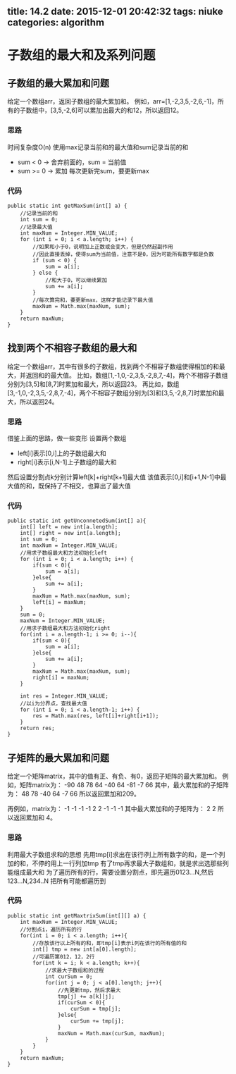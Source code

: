title: 14.2
date: 2015-12-01 20:42:32
tags: niuke
categories: algorithm
---
# 子数组的最大和及系列问题


## 子数组的最大累加和问题

给定一个数组arr，返回子数组的最大累加和。
例如，arr=[1,-2,3,5,-2,6,-1]，所有的子数组中，[3,5,-2,6]可以累加出最大的和12，所以返回12。

### 思路
时间复杂度O(n)
使用max记录当前和的最大值和sum记录当前的和

- sum < 0 -> 舍弃前面的，sum = 当前值
- sum >= 0 -> 累加
每次更新完sum，要更新max


### 代码
```
public static int getMaxSum(int[] a) {
	//记录当前的和
	int sum = 0;
	//记录最大值
	int maxNum = Integer.MIN_VALUE;
	for (int i = 0; i < a.length; i++) {
		//如果和小于0，说明加上正数或会变大，但是仍然起副作用
		//因此直接丢掉，使得sum为当前值，注意不是0，因为可能所有数字都是负数
		if (sum < 0) {
			sum = a[i];
		} else {
			//和大于0，可以继续累加
			sum += a[i];
		}
		//每次算完和，要更新max，这样才能记录下最大值
		maxNum = Math.max(maxNum, sum);
	}
	return maxNum;
}
```
<!--more-->

## 找到两个不相容子数组的最大和

给定一个数组arr，其中有很多的子数组，找到两个不相容子数组使得相加的和最大，并返回和的最大值。
比如，数组[1,-1,0,-2,3,5,-2,8,7,-4]，两个不相容子数组分别为[3,5]和[8,7]时累加和最大，所以返回23。
再比如，数组[3,-1,0,-2,3,5,-2,8,7,-4]，两个不相容子数组分别为[3]和[3,5,-2,8,7]时累加和最大，所以返回24。

### 思路
借鉴上面的思路，做一些变形
设置两个数组

- left[i]表示[0,i]上的子数组最大和
- right[i]表示[i,N-1]上子数组的最大和

然后设置分割点k分别计算left[k]+right[k+1]最大值
该值表示[0,i]和[i+1,N-1]中最大值的和，既保持了不相交，也算出了最大值

### 代码
```
public static int getUnconnetedSum(int[] a){
	int[] left = new int[a.length];
	int[] right = new int[a.length];
	int sum = 0;
	int maxNum = Integer.MIN_VALUE;
	//用求子数组最大和方法初始化left
	for (int i = 0; i < a.length; i++) {
		if(sum < 0){
			sum = a[i];
		}else{
			sum += a[i];
		}
		maxNum = Math.max(maxNum, sum);
		left[i] = maxNum;
	}
	sum = 0;
	maxNum = Integer.MIN_VALUE;
	//用求子数组最大和方法初始化right
	for(int i = a.length-1; i >= 0; i--){
		if(sum < 0){
			sum = a[i];
		}else{
			sum += a[i];
		}
		maxNum = Math.max(maxNum, sum);
		right[i] = maxNum;
	}
	
	int res = Integer.MIN_VALUE;
	//以i为分界点，查找最大值
	for (int i = 0; i < a.length-1; i++) {
		res = Math.max(res, left[i]+right[i+1]);
	}
	return res;
}
```



## 子矩阵的最大累加和问题

给定一个矩阵matrix，其中的值有正、有负、有0，返回子矩阵的最大累加和。 例如，矩阵matrix为：
-90  48 78
 64 -40 64
-81 -7  66
其中，最大累加和的子矩阵为：
 48 78
-40 64
-7  66
所以返回累加和209。

再例如，matrix为：
-1 -1 -1
-1  2  2
-1 -1 -1
其中最大累加和的子矩阵为：
2  2
所以返回累加和 4。


### 思路
利用最大子数组求和的思想
先用tmp[i]求出在该行i列上所有数字的和，是一个列加的和，不停的用上一行列加tmp
有了tmp再求最大子数组和，就是求出选那些列能组成最大和
为了遍历所有的行，需要设置分割点，即先遍历0123...N,然后123...N,234..N
把所有可能都遍历到


### 代码
```
public static int getMaxtrixSum(int[][] a) {	
	int maxNum = Integer.MIN_VALUE;
	//分割点i，遍历所有的行
	for(int i = 0; i < a.length; i++){
		//存放该行以上所有的和，即tmp[i]表示i列在该行的所有值的和
		int[] tmp = new int[a[0].length];
		//可遍历第012，12，2行
		for(int k = i; k < a.length; k++){
			//求最大子数组和的过程
			int curSum = 0;
			for(int j = 0; j < a[0].length; j++){
				//先更新tmp，然后求最大
				tmp[j] += a[k][j];
				if(curSum < 0){
					curSum = tmp[j];
				}else{
					curSum += tmp[j];
				}
				maxNum = Math.max(curSum, maxNum);
			}
		}
	}
	return maxNum;
}
```